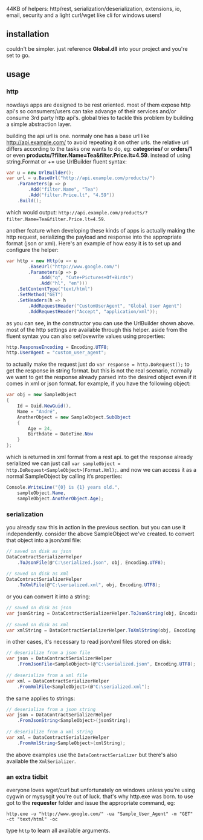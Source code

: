 44KB of helpers: http/rest, serialization/deserialization, extensions, io, email, security and a light curl/wget like cli for windows users!

## installation

couldn't be simpler. just reference **Global.dll** into your project and you're set to go.

## usage

### http

nowdays apps are designed to be rest oriented. most of them expose http api's so consumers/users can take advange of their services and/or consume 3rd party http api's. global tries to tackle this problem by building a simple abstraction layer.

building the api url is one. normaly one has a base url like http://api.example.com/ to avoid repeating it on other urls. the relative url differs according to the tasks one wants to do, eg: **categories/** or **orders/1** or even **products/?filter.Name=Tea&filter.Price.lt=4.59**. instead of using string.Format or += use UrlBuilder fluent syntax:

```csharp
var u = new UrlBuilder();
var url = u.BaseUrl("http://api.example.com/products/")
    .Parameters(p => p
        .Add("filter.Name", "Tea")
        .Add("filter.Price.lt", "4.59"))
    .Build();
```

which would output: ```http://api.example.com/products/?filter.Name=Tea&filter.Price.lt=4.59```.

another feature when developing these kinds of apps is actually making the http request, serializing the payload and response into the appropriate format (json or xml). Here's an example of how easy it is to set up and configure the helper:

```csharp
var http = new Http(u => u
        .BaseUrl("http://www.google.com/")
        .Parameters(p => p
            .Add("q", "Cute+Pictures+Of+Birds")
            .Add("hl", "en")))
    .SetContentType("text/html")
    .SetMethod("GET")
    .SetHeaders(h => h
        .AddRequestHeader("CustomUserAgent", "Global User Agent")
        .AddRequestHeader("Accept", "application/xml"));
```

as you can see, in the constructor you can use the UrlBuilder shown above.
most of the http settings are available through this helper. aside from the fluent syntax you can also set/ovewrite values using properties:

```csharp
http.ResponseEncoding = Encoding.UTF8;
http.UserAgent = "custom_user_agent";
```

to actually make the request just do ```var response = http.DoRequest();``` to get the response in string format. but this is not the real scenario, normally we want to get the response already parsed into the desired object even if it comes in xml or json format. for example, if you have the following object:

```csharp
var obj = new SampleObject
{
    Id = Guid.NewGuid(),
    Name = "André",
    AnotherObject = new SampleObject.SubObject
    {
        Age = 24,
        Birthdate = DateTime.Now
    }
};
```

which is returned in xml format from a rest api. to get the response already serialized we can just call ```var sampleObject = http.DoRequest<SampleObject>(Format.Xml);```. and now we can access it as a normal SampleObject by calling it’s properties:

```csharp
Console.WriteLine("{0} is {1} years old.", 
    sampleObject.Name, 
    sampleObject.AnotherObject.Age);
```

### serialization

you already saw this in action in the previous section. but you can use it independently. consider the above SampleObject we've created. to convert that object into a json/xml file:

```csharp
// saved on disk as json
DataContractSerializerHelper
    .ToJsonFile(@"C:\serialized.json", obj, Encoding.UTF8);
 
// saved on disk as xml
DataContractSerializerHelper
    .ToXmlFile(@"C:\serialized.xml", obj, Encoding.UTF8);
```

or you can convert it into a string:

```csharp
// saved on disk as json
var jsonString = DataContractSerializerHelper.ToJsonString(obj, Encoding.UTF8);
 
// saved on disk as xml
var xmlString = DataContractSerializerHelper.ToXmlString(obj, Encoding.UTF8);
```

in other cases, it's necessary to read json/xml files stored on disk:

```csharp
// deserialize from a json file
var json = DataContractSerializerHelper
    .FromJsonFile<SampleObject>(@"C:\serialized.json", Encoding.UTF8);
 
// deserialize from a xml file
var xml = DataContractSerializerHelper
    .FromXmlFile<SampleObject>(@"C:\serialized.xml");
```

the same applies to strings:

```csharp
// deserialize from a json string
var json = DataContractSerializerHelper
    .FromJsonString<SampleObject>(jsonString);
 
// deserialize from a xml string
var xml = DataContractSerializerHelper
    .FromXmlString<SampleObject>(xmlString);
```

the above examples use the ```DataContractSerializer``` but there's also available the ```XmlSerializer```.

### an extra tidbit

everyone loves wget/curl but unfortunately on windows unless you're using cygwin or mysysgit you're out of luck. that's why http.exe was born. to use got to the **requester** folder and issue the appropriate command, eg:

```http.exe -u "http://www.google.com/" -ua "Sample_User_Agent" -m "GET" -ct "text/html" -oc```

type ```http``` to learn all available arguments.
